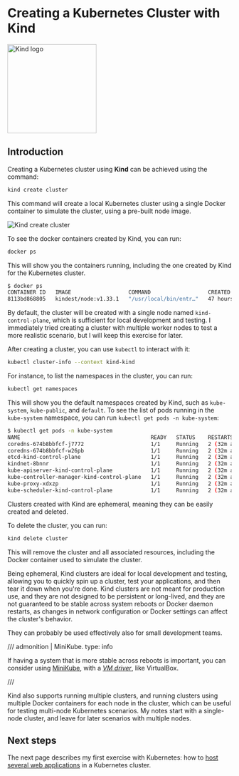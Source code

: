 # Creating a Kubernetes Cluster with Kind

<img src="https://kind.sigs.k8s.io/logo/logo.png" alt="Kind logo" width="200"/>

## Introduction

Creating a Kubernetes cluster using **Kind** can be achieved using the command:

```bash
kind create cluster
```

This command will create a local Kubernetes cluster using a single Docker container
to simulate the cluster, using a pre-built node image.

![Kind create cluster](https://kind.sigs.k8s.io/images/kind-create-cluster.png)

To see the docker containers created by Kind, you can run:

```bash
docker ps
```

This will show you the containers running, including the one created by Kind for the
Kubernetes cluster.

```bash
$ docker ps
CONTAINER ID   IMAGE                  COMMAND                  CREATED        STATUS          PORTS                                                                 NAMES
8113bd868805   kindest/node:v1.33.1   "/usr/local/bin/entr…"   47 hours ago   Up 19 minutes   0.0.0.0:80->80/tcp, 0.0.0.0:443->443/tcp, 127.0.0.1:43869->6443/tcp   kind-control-plane
```

By default, the cluster will be created with a single node named `kind-control-plane`,
which is sufficient for local development and testing. I immediately tried
creating a cluster with multiple worker nodes to test a more realistic scenario, but I will keep this exercise for later.

After creating a cluster, you can use `kubectl` to interact with it:

```bash
kubectl cluster-info --context kind-kind
```

For instance, to list the namespaces in the cluster, you can run:

```bash
kubectl get namespaces
```

This will show you the default namespaces created by Kind, such as `kube-system`, `kube-public`, and `default`. To see the list of pods running in the `kube-system` namespace, you can run `kubectl get pods -n kube-system`:

```bash
$ kubectl get pods -n kube-system
NAME                                         READY   STATUS    RESTARTS      AGE
coredns-674b8bbfcf-j7772                     1/1     Running   2 (32m ago)   47h
coredns-674b8bbfcf-w26pb                     1/1     Running   2 (32m ago)   47h
etcd-kind-control-plane                      1/1     Running   2 (32m ago)   47h
kindnet-8bnnr                                1/1     Running   2 (32m ago)   47h
kube-apiserver-kind-control-plane            1/1     Running   2 (32m ago)   47h
kube-controller-manager-kind-control-plane   1/1     Running   2 (32m ago)   47h
kube-proxy-xdxzp                             1/1     Running   2 (32m ago)   47h
kube-scheduler-kind-control-plane            1/1     Running   2 (32m ago)   47h
```

Clusters created with Kind are ephemeral, meaning they can be easily created and deleted.

To delete the cluster, you can run:

```bash
kind delete cluster
```

This will remove the cluster and all associated resources, including the Docker container used to simulate the cluster.

Being ephemeral, Kind clusters are ideal for local development and testing, allowing you to quickly spin up a cluster,
test your applications, and then tear it down when you're done. Kind clusters are not meant for production use, and they
are not designed to be persistent or long-lived, and they are not guaranteed to be stable across system reboots or
Docker daemon restarts, as changes in network configuration or Docker settings can affect the cluster's behavior.

They can probably be used effectively also for small development teams.

/// admonition | MiniKube.
    type: info

If having a system that is more stable across reboots is important, you can consider using
[MiniKube](https://minikube.sigs.k8s.io/docs/), with a [_VM driver_](https://minikube.sigs.k8s.io/docs/drivers/), like VirtualBox.

///

Kind also supports running multiple clusters, and running clusters using multiple Docker containers for each node in the
cluster, which can be useful for testing multi-node Kubernetes scenarios. My notes start with a single-node cluster, and
leave for later scenarios with multiple nodes.

## Next steps

The next page describes my first exercise with Kubernetes: how to [host several web
applications](./web-hosting.md) in a Kubernetes cluster.
